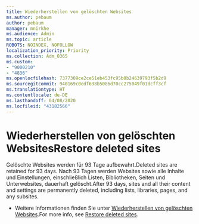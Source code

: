 ```yaml
---
title: Wiederherstellen von gelöschten Websites
ms.author: pebaum
author: pebaum
manager: mnirkhe
ms.audience: Admin
ms.topic: article
ROBOTS: NOINDEX, NOFOLLOW
localization_priority: Priority
ms.collection: Adm_O365
ms.custom:
- "9000210"
- "4836"
ms.openlocfilehash: 7377309ce2ce51eb453fc95b0b24639793f5b2d9
ms.sourcegitcommit: 940169c0edf638b5086d70cc275049f01dcff3cf
ms.translationtype: HT
ms.contentlocale: de-DE
ms.lasthandoff: 04/08/2020
ms.locfileid: "43182566"
---
```

# <a name="restore-deleted-sites"></a><span data-ttu-id="b8730-102">Wiederherstellen von gelöschten Websites</span><span class="sxs-lookup"><span data-stu-id="b8730-102">Restore deleted sites</span></span>

<span data-ttu-id="b8730-103">Gelöschte Websites werden für 93 Tage aufbewahrt.</span><span class="sxs-lookup"><span data-stu-id="b8730-103">Deleted sites are retained for 93 days.</span></span> <span data-ttu-id="b8730-104">Nach 93 Tagen werden Websites sowie alle Inhalte und Einstellungen, einschließlich Listen, Bibliotheken, Seiten und Unterwebsites, dauerhaft gelöscht.</span><span class="sxs-lookup"><span data-stu-id="b8730-104">After 93 days, sites and all their content and settings are permanently deleted, including lists, libraries, pages, and any subsites.</span></span>

- <span data-ttu-id="b8730-105">Weitere Informationen finden Sie unter [Wiederherstellen von gelöschten Websites](https://docs.microsoft.com/sharepoint/restore-deleted-site-collection).</span><span class="sxs-lookup"><span data-stu-id="b8730-105">For more info, see [Restore deleted sites](https://docs.microsoft.com/sharepoint/restore-deleted-site-collection).</span></span>
